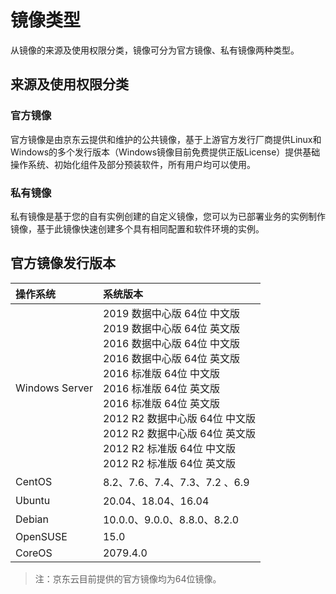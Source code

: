 # 镜像类型
从镜像的来源及使用权限分类，镜像可分为官方镜像、私有镜像两种类型。

## 来源及使用权限分类
### 官方镜像
官方镜像是由京东云提供和维护的公共镜像，基于上游官方发行厂商提供Linux和Windows的多个发行版本（Windows镜像目前免费提供正版License）提供基础操作系统、初始化组件及部分预装软件，所有用户均可以使用。
### 私有镜像
私有镜像是基于您的自有实例创建的自定义镜像，您可以为已部署业务的实例制作镜像，基于此镜像快速创建多个具有相同配置和软件环境的实例。
## 官方镜像发行版本
|   **操作系统**  |  **系统版本**   |
| :--- | :--- |
|   Windows Server  |  2019 数据中心版 64位 中文版 <br> 2019 数据中心版 64位 英文版 <br>2016 数据中心版 64位 中文版<br>2016 数据中心版 64位 英文版 <br>2016 标准版 64位 中文版 <br>2016 标准版 64位 英文版 <br>2016 标准版 64位 英文版 <br>2012 R2 数据中心版 64位 中文版 <br>2012 R2 数据中心版 64位 英文版 <br>2012 R2 标准版 64位 中文版 <br>2012 R2 标准版 64位 英文版|
|  CentOS   |  8.2、7.6、7.4、7.3、7.2 、6.9  |
|   Ubuntu  |  20.04、18.04、16.04 |
|   Debian  |  10.0.0、9.0.0、8.8.0、8.2.0 | 
| OpenSUSE  |  15.0 |
|   CoreOS  |  2079.4.0 |
>注：京东云目前提供的官方镜像均为64位镜像。





